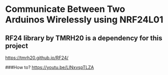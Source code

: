 # Communicate Between Two Arduinos Wirelessly using NRF24L01

## RF24 library by TMRH20 is a dependency for this project
https://tmrh20.github.io/RF24/


###How to?
https://youtu.be/LlNxvspTLZA

